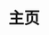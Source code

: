 ---
home: true
title: 主页
icon: home
heroText: 向往自由
heroImage: /logo.png
copyright: ""

features:

  - title: 操作系统
    icon: OS
    details: Windows、Linux、DNS、etc
    link: /os/


footer: MIT 协议 | Copyright © 2022-present <a href="https://00d2.github.io" rel="noopener noreferrer " target="_blank">小苹果儿</a> | 主题 <a href="https://theme-hope.vuejs.press/zh/" rel="noopener noreferrer " target="_blank">vuepress-theme-hope</a>
---